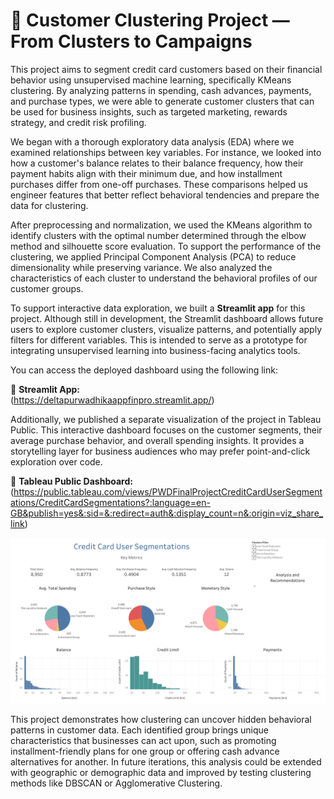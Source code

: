 # 🧠 Customer Clustering Project — From Clusters to Campaigns

This project aims to segment credit card customers based on their financial behavior using unsupervised machine learning, specifically KMeans clustering. By analyzing patterns in spending, cash advances, payments, and purchase types, we were able to generate customer clusters that can be used for business insights, such as targeted marketing, rewards strategy, and credit risk profiling.

We began with a thorough exploratory data analysis (EDA) where we examined relationships between key variables. For instance, we looked into how a customer's balance relates to their balance frequency, how their payment habits align with their minimum due, and how installment purchases differ from one-off purchases. These comparisons helped us engineer features that better reflect behavioral tendencies and prepare the data for clustering.

After preprocessing and normalization, we used the KMeans algorithm to identify clusters with the optimal number determined through the elbow method and silhouette score evaluation. To support the performance of the clustering, we applied Principal Component Analysis (PCA) to reduce dimensionality while preserving variance. We also analyzed the characteristics of each cluster to understand the behavioral profiles of our customer groups.

To support interactive data exploration, we built a **Streamlit app** for this project. Although still in development, the Streamlit dashboard allows future users to explore customer clusters, visualize patterns, and potentially apply filters for different variables. This is intended to serve as a prototype for integrating unsupervised learning into business-facing analytics tools.

You can access the deployed dashboard using the following link:

🔗 **Streamlit App:**  
(https://deltapurwadhikaappfinpro.streamlit.app/)

Additionally, we published a separate visualization of the project in Tableau Public. This interactive dashboard focuses on the customer segments, their average purchase behavior, and overall spending insights. It provides a storytelling layer for business audiences who may prefer point-and-click exploration over code.

🔗 **Tableau Public Dashboard:**  
(https://public.tableau.com/views/PWDFinalProjectCreditCardUserSegmentations/CreditCardSegmentations?:language=en-GB&publish=yes&:sid=&:redirect=auth&:display_count=n&:origin=viz_share_link)

![Tableau Screenshot](https://github.com/PurwadhikaDev/DeltaGroup_DTI_OL_02_FinalProject/blob/main/Credit%20Card%20Segmentations.png)

This project demonstrates how clustering can uncover hidden behavioral patterns in customer data. Each identified group brings unique characteristics that businesses can act upon, such as promoting installment-friendly plans for one group or offering cash advance alternatives for another. In future iterations, this analysis could be extended with geographic or demographic data and improved by testing clustering methods like DBSCAN or Agglomerative Clustering.
